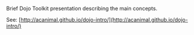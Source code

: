 Brief Dojo Toolkit presentation describing the main concepts.

See: [http://acanimal.github.io/dojo-intro/](http://acanimal.github.io/dojo-intro/)
